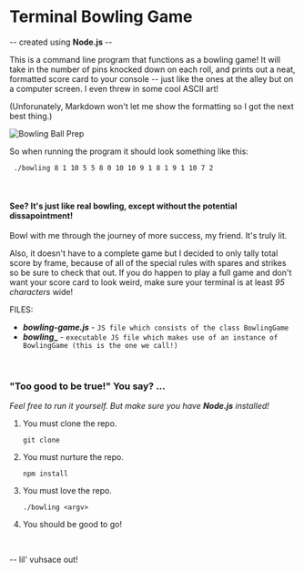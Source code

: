 # Terminal Bowling Game

-- created using **Node.js** --

This is a command line program that functions as a bowling game! 
It will take in the number of pins knocked down on each roll, and prints out a 
neat, formatted score card to your console -- just like the ones at the alley but on a computer 
screen. I even threw in some cool ASCII art! 

(Unforunately, Markdown won't let me show the formatting so I got the next best thing.)

![Bowling Ball Prep](https://media.giphy.com/media/l46CxnIvqj8BiLZLy/giphy.gif)

So when running the program it should look something like this:

	 ./bowling 8 1 10 5 5 8 0 10 10 9 1 8 1 9 1 10 7 2

&nbsp;

#### See? It's just like real bowling, except without the potential dissapointment!
Bowl with me through the journey of more success, my friend. It's truly lit.

Also, it doesn't have to a complete game but I decided to only tally total score by frame,
because of all of the special rules with spares and strikes so be sure to check that 
out. If you do happen to play a full game and don't want your score card to look 
weird, make sure your terminal is at least _95 characters_ wide!


FILES:
- **_bowling-game.js_** - `JS file which consists of the class BowlingGame`
- **_bowling__** - `executable JS file which makes use of an instance of BowlingGame (this is the one we call!)`

&nbsp;

### "Too good to be true!" You say? ...
_Feel free to run it yourself. But make sure you have **Node.js** installed!_ 

1. You must clone the repo.
    
    ``` git clone ```
2. You must nurture the repo.
    
    ``` npm install ```
3. You must love the repo.

    ``` ./bowling <argv> ```
4. You should be good to go!

&nbsp;

-- lil' vuhsace out!
